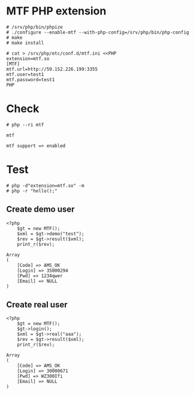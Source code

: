 MTF PHP extension
================

	# /srv/php/bin/phpize 
	# ./configure --enable-mtf --with-php-config=/srv/php/bin/php-config
	# make
	# make install
	
	# cat > /srv/php/etc/conf.d/mtf.ini <<PHP
	extension=mtf.so
	[MTF]
	mtf.url=http://59.152.226.199:3355
	mtf.user=test1
	mtf.password=test1
	PHP	

Check 
=====
	# php --ri mtf

	mtf

	mtf support => enabled
	
Test
====
	# php -d"extension=mtf.so" -m	
	# php -r "hello();"
	
Create demo user
----------------
	<?php
		$gt = new MTF();
		$xml = $gt->demo("test");
		$rev = $gt->result($xml);
		print_r($rev);
	
	Array
	(
		[Code] => AMS_OK
		[Login] => 35000294
		[Pwd] => 1234qwer
		[Email] => NULL
	)

Create real user
----------------
	<?php
		$gt = new MTF();
		$gt->login();
		$xml = $gt->real("aaa");
		$rev = $gt->result($xml);
		print_r($rev);

	Array
	(
		[Code] => AMS_OK
		[Login] => 30000671
		[Pwd] => WZ300Ifi
		[Email] => NULL
	)
	
